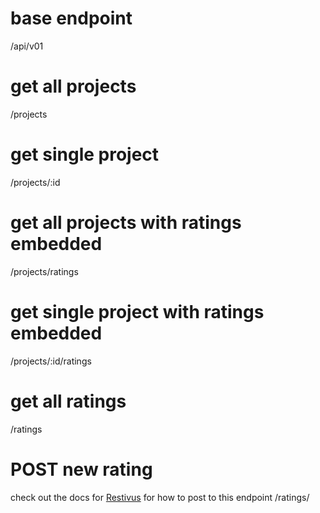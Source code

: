 # base endpoint
/api/v01

# get all projects
/projects

# get single project
/projects/:id

# get all projects with ratings embedded
/projects/ratings

# get single project with ratings embedded
/projects/:id/ratings

# get all ratings
/ratings

# POST new rating
check out the docs for [Restivus](https://github.com/kahmali/meteor-restivus) for how to post to this endpoint
/ratings/


